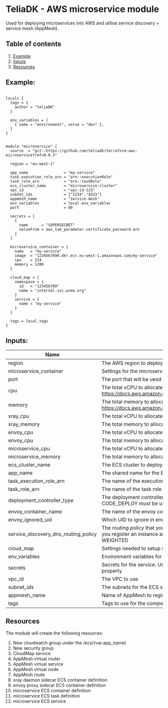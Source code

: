 # TeliaDK - AWS microservice module

Used for deploying microservices into AWS and utilise service discovery + service mesh (AppMesh).

## Table of contents

1. [ Example ](#example)
2. [ Inputs ](#inputs)
3. [ Resources ](#resources)

## Example:

```hcl

locals {
  tags = {
    author = "teliaDK"
  }

  env_variables = [
    { name = "environment", value = "dev" },
  ]
}


module "microservice" {
  source  = "git::https://github.com/teliadk/terraform-aws-microservice?ref=0.0.3"

  region = "eu-west-1"

  app_name                = "my-service"
  task_execution_role_arn = "arn::executionRole"
  task_role_arn           = "arn::taskRole"
  ecs_cluster_name        = "microservice-cluster"
  vpc_id                  = "vpc-id-123"
  subnet_ids              = ["1234","4321"]
  appmesh_name            = "service-mesh"
  env_variables           = local.env_variables
  port                    = 80

  secrets = [
    {
      name      = "SUPERSECRET"
      valueFrom = aws_ssm_parameter.certificate_password.arn
    }
  ]

  microservice_container = {
    name   = "my-service"
    image  = "1234567890.dkr.ecr.eu-west-1.amazonaws.com/my-service"
    cpu    = 224
    memory = 1280
  }

  cloud_map = {
    namespace = {
      id   = "123456789"
      name = "internal.svc.acme.org"
    }
    service = {
      name = "my-service"
    }
  }

  tags = local.tags
}
```

## Inputs:

| Name                                 | Description                                                                                                                                                              |     Type     |  Default   | Required |
| ------------------------------------ | ------------------------------------------------------------------------------------------------------------------------------------------------------------------------ | :----------: | :--------: | :------: |
| region                               | The AWS region to deploy the compute module in                                                                                                                           |    string    | eu-west-1  |    no    |
| microservice_container               | Settings for the microservice container                                                                                                                                  |    object    |     -      |   yes    |
| port                                 | The port that will be uesd for port mapping <HOST>:<CONTAINER>                                                                                                           |    number    |    8080    |    no    |
| cpu                                  | The total vCPU to allocate for the ECS service. Valid configuration at https://docs.aws.amazon.com/AmazonECS/latest/developerguide/AWS_Fargate.html                      |    number    |    512     |    no    |
| memory                               | The total memory to allocate for the ECS service. Valid configuration at https://docs.aws.amazon.com/AmazonECS/latest/developerguide/AWS_Fargate.html                    |    number    |    2048    |    no    |
| xray_cpu                             | The total vCPU to allocate to the xray container                                                                                                                         |    number    |     32     |    no    |
| xray_memory                          | The total memory to allocate to the xray container                                                                                                                       |    number    |    256     |    no    |
| envoy_cpu                            | The total vCPU to allocate to the envoy container                                                                                                                        |    number    |    256     |    no    |
| envoy_cpu                            | The total memory to allocate to the envoy container                                                                                                                      |    number    |    512     |    no    |
| microservice_cpu                     | The total vCPU to allocate to the microservice                                                                                                                           |    number    |    224     |    no    |
| microservice_memory                  | The total memory to allocate to the microservice                                                                                                                         |    number    |    1280    |    no    |
| ecs_cluster_name                     | The ECS cluster to deploy the ECS Fargate into                                                                                                                           |    string    |     -      |   yes    |
| app_name                             | The shared name for the ECS Fargate service and task definitions                                                                                                         |    string    |     -      |   yes    |
| task_execution_role_arn              | The name of the execution role to use with the service                                                                                                                   |    string    |    null    |    no    |
| task_role_arn                        | The name of the task role to use with the service                                                                                                                        |    string    |    null    |    no    |
| deployment_controller_type           | The deployment controller type to use in ECS service. For blue/green, CODE_DEPLOY must be used                                                                           |    string    |    ECS     |    no    |
| envoy_container_name                 | The name of the envoy container to be used in AppMesh proxy                                                                                                              |    string    |   envoy    |    no    |
| envoy_ignored_uid                    | Which UID to ignore in envoy docker container                                                                                                                            |    string    |    1337    |    no    |
| service_discovery_dns_routing_policy | The routing policy that you want to apply to all records that Route 53 creates when you register an instance and specify the service. Valid Values: MULTIVALUE, WEIGHTED |    string    | MULTIVALUE |    no    |
| cloud_map                            | Settings needed to setup service discovery through AWS CloudMap                                                                                                          |    object    |     -      |   yes    |
| env_variables                        | Environment variables for the service                                                                                                                                    |    object    |    null    |    no    |
| secrets                              | Secrets for the service. Use arn of paramaters in parameter store for the valueFrom property                                                                             |    object    |    null    |    no    |
| vpc_id                               | The VPC to use                                                                                                                                                           |    string    |     -      |   yes    |
| subnet_ids                           | The subnets for the ECS service network configuration                                                                                                                    | list(string) |     -      |   yes    |
| appmesh_name                         | Name of AppMesh to register service components in                                                                                                                        |    string    |     -      |   yes    |
| tags                                 | Tags to use for the components created by the module                                                                                                                     | map(string)  |     -      |   yes    |

## Resources

The module will create the following resources:

1. New cloudwatch group under the /ecs/{var.app_name}
2. New security group
3. CloudMap service
4. AppMesh virtual router
5. AppMesh virtual service
6. AppMesh virtual node
7. AppMesh route
8. xray daemon sidecar ECS container definition
9. envoy proxy sidecar ECS container definition
10. microservice ECS container definition
11. microservice ECS task definition
12. microservice ECS service

